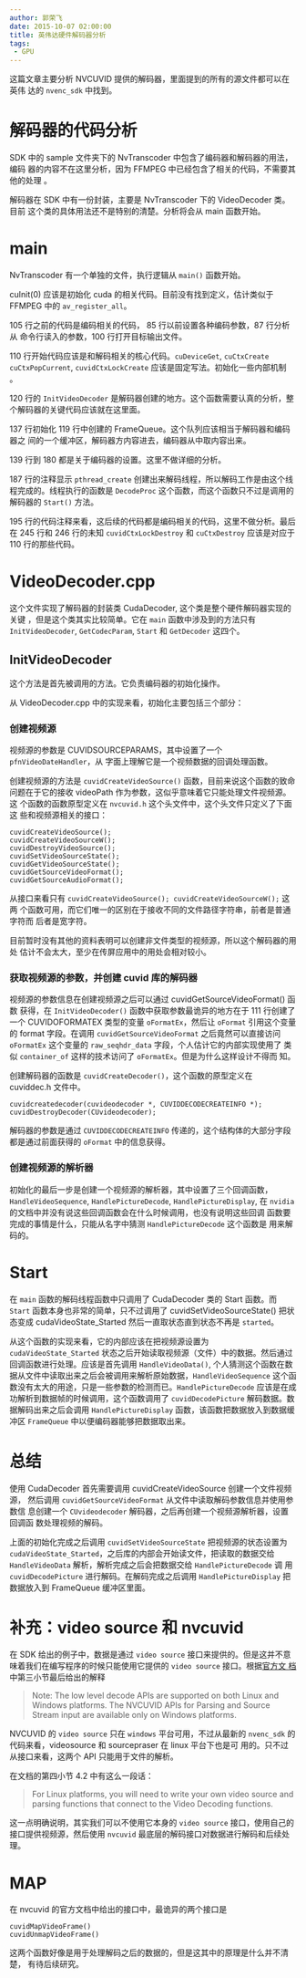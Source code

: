 ```yaml
---
author: 郭荣飞
date: 2015-10-07 02:00:00
title: 英伟达硬件解码器分析
tags:
 - GPU
---
```


这篇文章主要分析 NVCUVID 提供的解码器，里面提到的所有的源文件都可以在英伟
达的 `nvenc_sdk` 中找到。

# 解码器的代码分析

SDK 中的 sample 文件夹下的 NvTranscoder 中包含了编码器和解码器的用法，编码
器的内容不在这里分析，因为 FFMPEG 中已经包含了相关的代码，不需要其他的处理
。

解码器在 SDK 中有一份封装，主要是 NvTranscoder 下的 VideoDecoder 类。目前
这个类的具体用法还不是特别的清楚。分析将会从 main 函数开始。

<!--more-->

# main

NvTranscoder 有一个单独的文件，执行逻辑从 `main()` 函数开始。

cuInit(0) 应该是初始化 cuda 的相关代码。目前没有找到定义，估计类似于
FFMPEG 中的 `av_register_all`。

105 行之前的代码是编码相关的代码， 85 行以前设置各种编码参数，87 行分析从
命令行读入的参数，100 行打开目标输出文件。

110 行开始代码应该是和解码相关的核心代码。`cuDeviceGet`, `cuCtxCreate`
`cuCtxPopCurrent`, `cuvidCtxLockCreate` 应该是固定写法。初始化一些内部机制
。

120 行的 `InitVideoDecoder` 是解码器创建的地方。这个函数需要认真的分析，整
个解码器的关键代码应该就在这里面。

137 行初始化 119 行中创建的 FrameQueue。这个队列应该相当于解码器和编码器之
间的一个缓冲区，解码器方内容进去，编码器从中取内容出来。

139 行到 180 都是关于编码器的设置。这里不做详细的分析。

187 行的注释显示 `pthread_create` 创建出来解码线程，所以解码工作是由这个线
程完成的。线程执行的函数是 `DecodeProc` 这个函数，而这个函数只不过是调用的
解码器的 `Start()` 方法。

195 行的代码注释来看，这后续的代码都是编码相关的代码，这里不做分析。最后在
245 行和 246 行的未知 `cuvidCtxLockDestroy` 和 `cuCtxDestroy` 应该是对应于
110 行的那些代码。

# VideoDecoder.cpp

这个文件实现了解码器的封装类 CudaDecoder, 这个类是整个硬件解码器实现的关键
，但是这个类其实比较简单。它在 `main` 函数中涉及到的方法只有
`InitVideoDecoder`, `GetCodecParam`, `Start` 和 `GetDecoder` 这四个。

## InitVideoDecoder

这个方法是首先被调用的方法。它负责编码器的初始化操作。

从 VideoDecoder.cpp 中的实现来看，初始化主要包括三个部分：

### 创建视频源

视频源的参数是 CUVIDSOURCEPARAMS，其中设置了一个 `pfnVideoDateHandler`，从
字面上理解它是一个视频数据的回调处理函数。

创建视频源的方法是 `cuvidCreateVideoSource()` 函数，目前来说这个函数的致命
问题在于它的接收 videoPath 作为参数，这似乎意味着它只能处理文件视频源。这
个函数的函数原型定义在 `nvcuvid.h` 这个头文件中，这个头文件只定义了下面这
些和视频源相关的接口：

    cuvidCreateVideoSource();
    cuvidCreateVideoSourceW();
    cuvidDestroyVideoSource();
    cuvidSetVideoSourceState();
    cuvidGetVideoSourceState();
    cuvidGetSourceVideoFormat();
    cuvidGetSourceAudioFormat();

从接口来看只有 `cuvidCreateVideoSource(); cuvidCreateVideoSourceW();` 这两
个函数可用，而它们唯一的区别在于接收不同的文件路径字符串，前者是普通字符而
后者是宽字符。

目前暂时没有其他的资料表明可以创建非文件类型的视频源，所以这个解码器的用处
估计不会太大，至少在传屏应用中的用处会相对较小。

### 获取视频源的参数，并创建 cuvid 库的解码器

视频源的参数信息在创建视频源之后可以通过 cuvidGetSourceVideoFormat() 函数
获得，在 `InitVideoDecoder()` 函数中获取参数最诡异的地方在于 111 行创建了
一个 CUVIDOFORMATEX 类型的变量 `oFormatEx`，然后让 `oFormat` 引用这个变量
的 format 字段。在调用 `cuvidGetSourceVideoFormat` 之后竟然可以直接访问
`oFormatEx` 这个变量的 `raw_seqhdr_data` 字段，个人估计它的内部实现使用了
类似 `container_of` 这样的技术访问了 `oFormatEx`。但是为什么这样设计不得而
知。

创建解码器的函数是 `cuvidCreateDecoder()`，这个函数的原型定义在 cuviddec.h
文件中。

    cuvidcreatedecoder(cuvideodecoder *, CUVIDDECODECREATEINFO *);
    cuvidDestroyDecoder(CUvideodecoder);

解码器的参数是通过 `CUVIDDECODECREATEINFO` 传递的，这个结构体的大部分字段
都是通过前面获得的 `oFormat` 中的信息获得。

### 创建视频源的解析器

初始化的最后一步是创建一个视频源的解析器，其中设置了三个回调函数，
`HandleVideoSequence`, `HandlePictureDecode`, `HandlePictureDisplay`, 在
`nvidia` 的文档中并没有说这些回调函数会在什么时候调用，也没有说明这些回调
函数要完成的事情是什么，只能从名字中猜测 `HandlePictureDecode` 这个函数是
用来解码的。

# Start

在 `main` 函数的解码线程函数中只调用了 CudaDecoder 类的 Start 函数。而
`Start` 函数本身也非常的简单，只不过调用了 cuvidSetVideoSourceState() 把状
态变成 cudaVideoState_Started 然后一直取状态直到状态不再是 `started`。

从这个函数的实现来看，它的内部应该在把视频源设置为
`cudaVideoState_Started` 状态之后开始读取视频源（文件）中的数据。然后通过
回调函数进行处理。应该是首先调用 `HandleVideoData()`, 个人猜测这个函数在数
据从文件中读取出来之后会被调用来解析原始数据，`HandleVideoSequence` 这个函
数没有太大的用途，只是一些参数的检测而已。`HandlePictureDecode` 应该是在成
功解析到数据帧的时候调用，这个函数调用了 `cuvidDecodePicture` 解码数据。数
据解码出来之后会调用 `HandlePictureDisplay` 函数，该函数把数据放入到数据缓
冲区 `FrameQueue` 中以便编码器能够把数据取出来。

# 总结

使用 CudaDecoder 首先需要调用 cuvidCreateVideoSource 创建一个文件视频源，
然后调用 `cuvidGetSourceVideoFormat` 从文件中读取解码参数信息并使用参数信
息创建一个 `CUvideodecoder` 解码器，之后再创建一个视频源解析器，设置回调函
数处理视频的解码。

上面的初始化完成之后调用 `cuvidSetVideoSourceState` 把视频源的状态设置为
`cudaVideoState_Started`，之后库的内部会开始读文件，把读取的数据交给
`HandleVideoData` 解析，解析完成之后会把数据交给 `HandlePictureDecode` 调
用 `cuvidDecodePicture` 进行解码。在解码完成之后调用
`HandlePictureDisplay` 把数据放入到 FrameQueue 缓冲区里面。

# 补充：video source 和 nvcuvid

在 SDK 给出的例子中，数据是通过 `video source` 接口来提供的。但是这并不意
味着我们在编写程序的时候只能使用它提供的 `video source` 接口。根据[官方文
档 ][nvcuvid_doc]中第三小节最后给出的解释

>  Note: The low level decode APIs are supported on both Linux and Windows
>  platforms. The NVCUVID APIs for Parsing and Source Stream input are
>  available only on Windows platforms.

NVCUVID 的 `video source` 只在 `windows` 平台可用，不过从最新的
`nvenc_sdk` 的代码来看，videosource 和 sourcepraser 在 linux 平台下也是可
用的。只不过从接口来看，这两个 API 只能用于文件的解析。

在文档的第四小节 4.2 中有这么一段话：

> For Linux platforms, you will need to write your own video source and
> parsing functions that connect to the Video Decoding functions.

这一点明确说明，其实我们可以不使用它本身的 `video source` 接口，使用自己的
接口提供视频源，然后使用 `nvcuvid` 最底层的解码接口对数据进行解码和后续处
理。

# MAP

在 nvcuvid 的官方文档中给出的接口中，最诡异的两个接口是

    cuvidMapVideoFrame()
    cuvidUnmapVideoFrame()

这两个函数好像是用于处理解码之后的数据的，但是这其中的原理是什么并不清楚，
有待后续研究。

[nvcuvid_doc]: http://docs.nvidia.com/cuda/video-decoder/#axzz3mWQbRpKv
